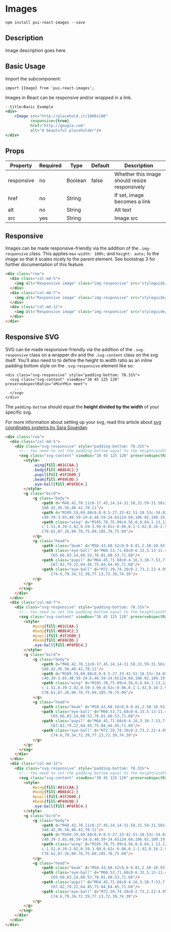 # Images

`npm install pui-react-images --save`

## Description
Image description goes here.

## Basic Usage

Import the subcomponent:

```
import {Image} from 'pui-react-images';
```

Images in React can be responsive and/or wrapped in a link.

```jsx
::title=Basic Example
<div>
    <Image src="http://placehold.it/1000x100"
           responsive={true}
           href="http://google.com"
           alt="A beautiful placeholder"/>
</div>
```
## Props

Property | Required | Type | Default | Description
---------|----------|------|---------|------------
responsive | no  | Boolean | false | Whether this image should resize responsively
href       | no  | String  |       | If set, image becomes a link
alt        | no  | String  |       | Alt text
src        | yes | String  |       | Image src

## Responsive

Images can be made responsive-friendly via the addition of the `.img-responsive` class. This applies `max-width: 100%;` and `height: auto;` to the image so that it scales nicely to the parent element. See bootstrap 3 for further documentation of this feature.

```html
<div class="row">
  <div class="col-md-5">
    <img alt="Responsive image" class="img-responsive" src="styleguide/such-awesome.jpg"/>
  </div>
  <div class="col-md-7">
    <img alt="Responsive image" class="img-responsive" src="styleguide/such-awesome.jpg"/>
  </div>
  <div class="col-md-12">
    <img alt="Responsive image" class="img-responsive" src="styleguide/such-awesome.jpg"/>
  </div>
</div>
```

## Responsive SVG

SVG can be made responsive-friendly via the addition of the `.svg-responsive` class on a
wrapper div and the `.svg-content` class on the svg itself. You'll also need to to define
the height to width ratio as an inline padding bottom style on the `.svg-responsive` element like so:

```
<div class="svg-responsive" style="padding-bottom: 78.31%">
  <svg class="svg-content" viewBox="38 45 125 120" preserveAspectRatio="xMinYMin meet">
    ...
  </svg>
</div>
```

The `padding-bottom` should equal the **height divided by the width** of your specific svg.

For more information about setting up your svg, read this article about [svg coordinates systems by Sara Soueidan](http://sarasoueidan.com/blog/svg-coordinate-systems/).

```html
<div class="row">
  <div class="col-md-5">
    <div class="svg-responsive" style="padding-bottom: 78.31%">
      <!-- You need to set the padding bottom equal to the height/width of the svg element. -->
      <svg class="svg-content" viewBox="38 45 125 120" preserveAspectRatio="xMinYMin meet">
        <style>
            .wing{fill:#81CCAA;}
            .body{fill:#B8E4C2;}
            .pupil{fill:#1F2600;}
            .beak{fill:#F69C0D;}
            .eye-ball{fill:#F6FDC4;}
        </style>
        <g class="bird">
            <g class="body">
                <path d="M48.42,78.11c0-17.45,14.14-31.58,31.59-31.58s31.59,14.14,31.59,31.58c0,17.44-14.14,31.59-31.59,31.59
                S48.42,95.56,48.42,78.11"/>
                <path d="M109.19,69.88c0,0-8.5-27.33-42.51-18.53c-34.02,8.81-20.65,91.11,45.25,84.73
                c40.39-3.65,48.59-24.6,48.59-24.6S124.68,106.02,109.19,69.88"/>
                <path class="wing" d="M105.78,75.09c4.56,0,8.84,1.13,12.62,3.11c0,0,0.01-0.01,0.01-0.01l36.23,12.38c0,0-13.78,30.81-41.96,38.09
                c-1.51,0.39-2.82,0.59-3.99,0.62c-0.96,0.1-1.92,0.16-2.9,0.16c-15.01,0-27.17-12.17-27.17-27.17
                C78.61,87.26,90.78,75.09,105.78,75.09"/>
            </g>
            <g class="head">
                <path class="beak" d="M50.43,68.52c0,0-8.81,2.58-10.93,4.86l9.12,9.87C48.61,83.24,48.76,74.28,50.43,68.52"/>
                <path class="eye-ball" d="M60.53,71.68c0-6.33,5.13-11.46,11.46-11.46c6.33,0,11.46,5.13,11.46,11.46c0,6.33-5.13,11.46-11.46,11.46
                    C65.66,83.14,60.53,78.01,60.53,71.68"/>
                <path class="pupil" d="M64.45,71.68c0-4.16,3.38-7.53,7.54-7.53c4.16,0,7.53,3.37,7.53,7.53c0,4.16-3.37,7.53-7.53,7.53
                    C67.82,79.22,64.45,75.84,64.45,71.68"/>
                <path class="eye-ball" d="M72.39,74.39c0-2.73,2.22-4.95,4.95-4.95c2.73,0,4.95,2.21,4.95,4.95c0,2.74-2.22,4.95-4.95,4.95
                    C74.6,79.34,72.39,77.13,72.39,74.39"/>
            </g>
        </g>
      </svg>
    </div>
  </div>
  <div class="col-md-7">
    <div class="svg-responsive" style="padding-bottom: 78.31%">
      <!-- You need to set the padding bottom equal to the height/width of the svg element. -->
      <svg class="svg-content" viewBox="38 45 125 120" preserveAspectRatio="xMinYMin meet">
        <style>
            #wing{fill:#81CCAA;}
            #body{fill:#B8E4C2;}
            #pupil{fill:#1F2600;}
            #beak{fill:#F69C0D;}
            .eye-ball{fill:#F6FDC4;}
        </style>
        <g class="bird">
            <g class="body">
                <path d="M48.42,78.11c0-17.45,14.14-31.58,31.59-31.58s31.59,14.14,31.59,31.58c0,17.44-14.14,31.59-31.59,31.59
                S48.42,95.56,48.42,78.11"/>
                <path d="M109.19,69.88c0,0-8.5-27.33-42.51-18.53c-34.02,8.81-20.65,91.11,45.25,84.73
                c40.39-3.65,48.59-24.6,48.59-24.6S124.68,106.02,109.19,69.88"/>
                <path class="wing" d="M105.78,75.09c4.56,0,8.84,1.13,12.62,3.11c0,0,0.01-0.01,0.01-0.01l36.23,12.38c0,0-13.78,30.81-41.96,38.09
                c-1.51,0.39-2.82,0.59-3.99,0.62c-0.96,0.1-1.92,0.16-2.9,0.16c-15.01,0-27.17-12.17-27.17-27.17
                C78.61,87.26,90.78,75.09,105.78,75.09"/>
            </g>
            <g class="head">
                <path class="beak" d="M50.43,68.52c0,0-8.81,2.58-10.93,4.86l9.12,9.87C48.61,83.24,48.76,74.28,50.43,68.52"/>
                <path class="eye-ball" d="M60.53,71.68c0-6.33,5.13-11.46,11.46-11.46c6.33,0,11.46,5.13,11.46,11.46c0,6.33-5.13,11.46-11.46,11.46
                    C65.66,83.14,60.53,78.01,60.53,71.68"/>
                <path class="pupil" d="M64.45,71.68c0-4.16,3.38-7.53,7.54-7.53c4.16,0,7.53,3.37,7.53,7.53c0,4.16-3.37,7.53-7.53,7.53
                    C67.82,79.22,64.45,75.84,64.45,71.68"/>
                <path class="eye-ball" d="M72.39,74.39c0-2.73,2.22-4.95,4.95-4.95c2.73,0,4.95,2.21,4.95,4.95c0,2.74-2.22,4.95-4.95,4.95
                    C74.6,79.34,72.39,77.13,72.39,74.39"/>
            </g>
        </g>
      </svg>
    </div>
  </div>
  <div class="col-md-12">
    <div class="svg-responsive" style="padding-bottom: 78.31%">
      <!-- You need to set the padding bottom equal to the height/width of the svg element. -->
      <svg class="svg-content" viewBox="38 45 125 120" preserveAspectRatio="xMinYMin meet">
        <style>
            #wing{fill:#81CCAA;}
            #body{fill:#B8E4C2;}
            #pupil{fill:#1F2600;}
            #beak{fill:#F69C0D;}
            .eye-ball{fill:#F6FDC4;}
        </style>
        <g class="bird">
            <g class="body">
                <path d="M48.42,78.11c0-17.45,14.14-31.58,31.59-31.58s31.59,14.14,31.59,31.58c0,17.44-14.14,31.59-31.59,31.59
                S48.42,95.56,48.42,78.11"/>
                <path d="M109.19,69.88c0,0-8.5-27.33-42.51-18.53c-34.02,8.81-20.65,91.11,45.25,84.73
                c40.39-3.65,48.59-24.6,48.59-24.6S124.68,106.02,109.19,69.88"/>
                <path class="wing" d="M105.78,75.09c4.56,0,8.84,1.13,12.62,3.11c0,0,0.01-0.01,0.01-0.01l36.23,12.38c0,0-13.78,30.81-41.96,38.09
                c-1.51,0.39-2.82,0.59-3.99,0.62c-0.96,0.1-1.92,0.16-2.9,0.16c-15.01,0-27.17-12.17-27.17-27.17
                C78.61,87.26,90.78,75.09,105.78,75.09"/>
            </g>
            <g class="head">
                <path class="beak" d="M50.43,68.52c0,0-8.81,2.58-10.93,4.86l9.12,9.87C48.61,83.24,48.76,74.28,50.43,68.52"/>
                <path class="eye-ball" d="M60.53,71.68c0-6.33,5.13-11.46,11.46-11.46c6.33,0,11.46,5.13,11.46,11.46c0,6.33-5.13,11.46-11.46,11.46
                    C65.66,83.14,60.53,78.01,60.53,71.68"/>
                <path class="pupil" d="M64.45,71.68c0-4.16,3.38-7.53,7.54-7.53c4.16,0,7.53,3.37,7.53,7.53c0,4.16-3.37,7.53-7.53,7.53
                    C67.82,79.22,64.45,75.84,64.45,71.68"/>
                <path class="eye-ball" d="M72.39,74.39c0-2.73,2.22-4.95,4.95-4.95c2.73,0,4.95,2.21,4.95,4.95c0,2.74-2.22,4.95-4.95,4.95
                    C74.6,79.34,72.39,77.13,72.39,74.39"/>
            </g>
        </g>
      </svg>
    </div>
  </div>
</div>
```